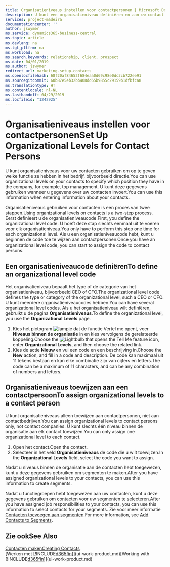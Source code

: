 ```yaml
---
title: Organisatieniveaus instellen voor contactpersonen | Microsoft Docs
description: U kunt een organisatieniveau definiëren en aan uw contact toewijzen om de positie aan te geven die ze binnen hun bedrijf hebben, bijvoorbeeld directie.
services: project-madeira
documentationcenter: ''
author: jswymer
ms.service: dynamics365-business-central
ms.topic: article
ms.devlang: na
ms.tgt_pltfrm: na
ms.workload: na
ms.search.keywords: relationship, client, prospect
ms.date: 04/01/2019
ms.author: jswymer
redirect_url: marketing-setup-contacts
ms.openlocfilehash: 68f20af84652f684eaa0d69c98e0dc3cb722ee91
ms.sourcegitcommit: 60b87e5eb32bb408dd65b9855c29159b1dfbfca8
ms.translationtype: HT
ms.contentlocale: nl-NL
ms.lasthandoff: 04/29/2019
ms.locfileid: "1242925"
---
```

# <a name="set-up-organizational-levels-for-contact-persons"></a><span data-ttu-id="08e63-103">Organisatieniveaus instellen voor contactpersonen</span><span class="sxs-lookup"><span data-stu-id="08e63-103">Set Up Organizational Levels for Contact Persons</span></span>
<span data-ttu-id="08e63-104">U kunt organisatieniveaus voor uw contacten gebruiken om op te geven welke functie ze hebben in het bedrijf, bijvoorbeeld directie.</span><span class="sxs-lookup"><span data-stu-id="08e63-104">You can use organizational levels on your contacts to specify which position they have in the company, for example, top management.</span></span> <span data-ttu-id="08e63-105">U kunt deze gegevens gebruiken wanneer u gegevens over uw contacten invoert.</span><span class="sxs-lookup"><span data-stu-id="08e63-105">You can use this information when entering information about your contacts.</span></span>

<span data-ttu-id="08e63-106">Organisatieniveaus gebruiken voor contacten is een proces van twee stappen.</span><span class="sxs-lookup"><span data-stu-id="08e63-106">Using organizational levels on contacts is a two-step process.</span></span> <span data-ttu-id="08e63-107">Eerst definieert u de organisatieniveaucode.</span><span class="sxs-lookup"><span data-stu-id="08e63-107">First, you define the organizational level code.</span></span> <span data-ttu-id="08e63-108">U hoeft deze stap slechts eenmaal uit te voeren voor elk organisatieniveau.</span><span class="sxs-lookup"><span data-stu-id="08e63-108">You only have to perform this step one time for each organizational level.</span></span> <span data-ttu-id="08e63-109">Als u een organisatieniveaucode hebt, kunt u beginnen de code toe te wijzen aan contactpersonen.</span><span class="sxs-lookup"><span data-stu-id="08e63-109">Once you have an organizational level code, you can start to assign the code to contact persons.</span></span>

## <a name="to-define-an-organizational-level-code"></a><span data-ttu-id="08e63-110">Een organisatieniveaucode definiëren</span><span class="sxs-lookup"><span data-stu-id="08e63-110">To define an organizational level code</span></span>
<span data-ttu-id="08e63-111">Het organisatieniveau bepaalt het type of de categorie van het organisatieniveau, bijvoorbeeld CEO of CFO.</span><span class="sxs-lookup"><span data-stu-id="08e63-111">The organizational level code defines the type or category of the organizational level, such a CEO  or CFO.</span></span> <span data-ttu-id="08e63-112">U kunt meerdere organisatieniveaucodes hebben.</span><span class="sxs-lookup"><span data-stu-id="08e63-112">You can have several organizational level codes.</span></span> <span data-ttu-id="08e63-113">Als u het organisatieniveau wilt definiëren, gebruikt u de pagina **Organisatieniveaus**.</span><span class="sxs-lookup"><span data-stu-id="08e63-113">To define the organizational level, you use the **Organizational Levels** page.</span></span>

1. <span data-ttu-id="08e63-114">Kies het pictogram ![lampje dat de functie Vertel me opent](media/ui-search/search_small.png "Vertel me wat u wilt doen"), voer **Niveaus binnen de organisatie** in en kies vervolgens de gerelateerde koppeling.</span><span class="sxs-lookup"><span data-stu-id="08e63-114">Choose the ![Lightbulb that opens the Tell Me feature](media/ui-search/search_small.png "Tell me what you want to do") icon, enter **Organizational Levels**, and then choose the related link.</span></span>
2. <span data-ttu-id="08e63-115">Kies de actie **Nieuw** en vul een code en een beschrijving in.</span><span class="sxs-lookup"><span data-stu-id="08e63-115">Choose the **New** action, and fill in a code and description.</span></span> <span data-ttu-id="08e63-116">De code kan maximaal uit 11 tekens bestaan en kan elke combinatie zijn van cijfers en letters.</span><span class="sxs-lookup"><span data-stu-id="08e63-116">The code can be a maximum of 11 characters, and can be any combination of numbers and letters.</span></span>

## <a name="to-assign-organizational-levels-to-a-contact-person"></a><span data-ttu-id="08e63-117">Organisatieniveaus toewijzen aan een contactpersoon</span><span class="sxs-lookup"><span data-stu-id="08e63-117">To assign organizational levels to a contact person</span></span>
<span data-ttu-id="08e63-118">U kunt organisatieniveaus alleen toewijzen aan contactpersonen, niet aan contactbedrijven.</span><span class="sxs-lookup"><span data-stu-id="08e63-118">You can assign organizational levels to contact persons only, not contact companies.</span></span> <span data-ttu-id="08e63-119">U kunt slechts één niveau binnen de organisatie aan elk contact toewijzen.</span><span class="sxs-lookup"><span data-stu-id="08e63-119">You can only assign one organizational level to each contact.</span></span>

1. <span data-ttu-id="08e63-120">Open het contact.</span><span class="sxs-lookup"><span data-stu-id="08e63-120">Open the contact.</span></span>
2. <span data-ttu-id="08e63-121">Selecteer in het veld **Organisatieniveaus** de code die u wilt toewijzen.</span><span class="sxs-lookup"><span data-stu-id="08e63-121">In the **Organizational Levels** field, select the code you want to assign.</span></span>

<span data-ttu-id="08e63-122">Nadat u niveaus binnen de organisatie aan de contacten hebt toegewezen, kunt u deze gegevens gebruiken om segmenten te maken.</span><span class="sxs-lookup"><span data-stu-id="08e63-122">After you have assigned organizational levels to your contacts, you can use this information to create segments.</span></span>

<span data-ttu-id="08e63-123">Nadat u functiegroepen hebt toegewezen aan uw contacten, kunt u deze gegevens gebruiken om contacten voor uw segmenten te selecteren.</span><span class="sxs-lookup"><span data-stu-id="08e63-123">After you have assigned job responsibilities to your contacts, you can use this information to select contacts for your segments.</span></span> <span data-ttu-id="08e63-124">Zie voor meer informatie [Contacten toevoegen aan segmenten](marketing-add-contact-segment.md).</span><span class="sxs-lookup"><span data-stu-id="08e63-124">For more information, see [Add Contacts to Segments](marketing-add-contact-segment.md).</span></span>

## <a name="see-also"></a><span data-ttu-id="08e63-125">Zie ook</span><span class="sxs-lookup"><span data-stu-id="08e63-125">See Also</span></span>
[<span data-ttu-id="08e63-126">Contacten maken</span><span class="sxs-lookup"><span data-stu-id="08e63-126">Creating Contacts</span></span>](marketing-create-contact-companies.md)  
<span data-ttu-id="08e63-127">[Werken met [!INCLUDE[d365fin](includes/d365fin_md.md)]](ui-work-product.md)</span><span class="sxs-lookup"><span data-stu-id="08e63-127">[Working with [!INCLUDE[d365fin](includes/d365fin_md.md)]](ui-work-product.md)</span></span>  
